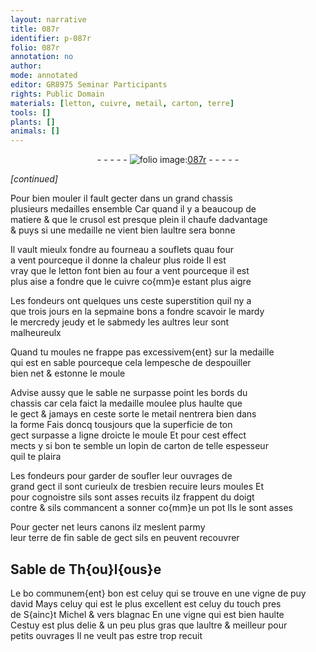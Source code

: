 ```yaml
---
layout: narrative
title: 087r
identifier: p-087r
folio: 087r
annotation: no
author:
mode: annotated
editor: GR8975 Seminar Participants
rights: Public Domain
materials: [letton, cuivre, metail, carton, terre]
tools: []
plants: []
animals: []
---
```


<div class="folio" align="center">- - - - - <a href="http://gallica.bnf.fr/ark:/12148/btv1b10500001g/f179.image" target="_blank"><img src="https://cu-mkp.github.io/2017-workshop-edition/assets/photo-icon.png" alt="folio image: " style="display:inline-block; margin-bottom:-3px;"/>087r</a> - - - - - </div>  
 
*[continued]*
  
Pour bien mouler il fault gecter dans un grand chassis<br/> plusieurs medailles ensemble Car quand il y a beaucoup de<br/> matiere & que le crusol est presque plein il chaufe dadvantage<br/> & puys si une medaille ne vient bien laultre sera bonne
 
Il vault mieulx fondre au fourneau a souflets quau four<br/> a vent pourceque il donne la chaleur plus roide Il est<br/> vray que le <span class="m">letton</span> font bien au four a vent pourceque il est<br/> plus aise a fondre que le <span class="m">cuivre</span> co{mm}e estant plus aigre
 
Les <span class="pro">fondeurs</span> ont quelques uns ceste superstition quil ny a<br/> que trois jours en la sepmaine bons a fondre scavoir le mardy<br/> le mercredy jeudy et le sabmedy les aultres leur sont<br/> malheureulx
 
Quand tu moules ne frappe pas excessivem{ent} sur la medaille<br/> qui est en sable pourceque cela lempesche de despouiller<br/> bien net & estonne le moule
 
Advise aussy que le sable ne surpasse point les bords du<br/> chassis car cela faict la medaille moulee plus haulte que<br/> le gect & jamays en ceste sorte le <span class="m">metail</span> nentrera bien dans<br/> la forme Fais doncq tousjours que la superficie de ton<br/> gect surpasse a ligne droicte le moule Et pour cest effect<br/> mects y si bon te semble un lopin de <span class="m">carton</span> de telle espesseur<br/> quil te plaira
 
Les <span class="pro">fondeurs</span> pour garder de soufler leur ouvrages de<br/> grand gect il sont curieulx de tresbien recuire leurs moules Et<br/> pour cognoistre sils sont asses recuits ilz frappent du doigt<br/> contre & sils commancent a sonner co{mm}e un pot Ils le sont asses 
 
Pour gecter net leurs canons ilz meslent parmy<br/> leur <span class="m">terre</span> de fin sable de gect sils en peuvent recouvrer
 
 
  

## Sable de <span class="pl">Th{ou}l{ous}e</span>

 
Le bo communem{ent} bon est celuy qui se trouve en une vigne de <span class="pl">puy<br/> david</span> Mays celuy qui est le plus excellent est celuy du <span class="pl">touch</span> pres<br/> de <span class="pl">S{ainc}t Michel</span> & vers <span class="pl">blagnac</span> En une vigne qui est bien haulte<br/> Cestuy est plus delie & un peu plus gras que laultre & meilleur pour<br/> petits ouvrages Il ne veult pas estre trop recuit
 
